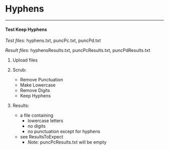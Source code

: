 # Hyphens

***

#### Test Keep Hyphens

*Test files:* hyphens.txt, puncPc.txt, puncPd.txt

*Result files:* hyphensResults.txt, puncPcResults.txt, puncPdResults.txt

1. Upload files

2. Scrub: 
    - Remove Punctuation
    - Make Lowercase 
    - Remove Digits 
    - Keep Hyphens

3. Results:
    - a file containing
        * lowercase letters
        * no digits
        * no punctuation except for hyphens
    - see ResultsToExpect
        * *Note:* puncPcResults.txt will be empty

